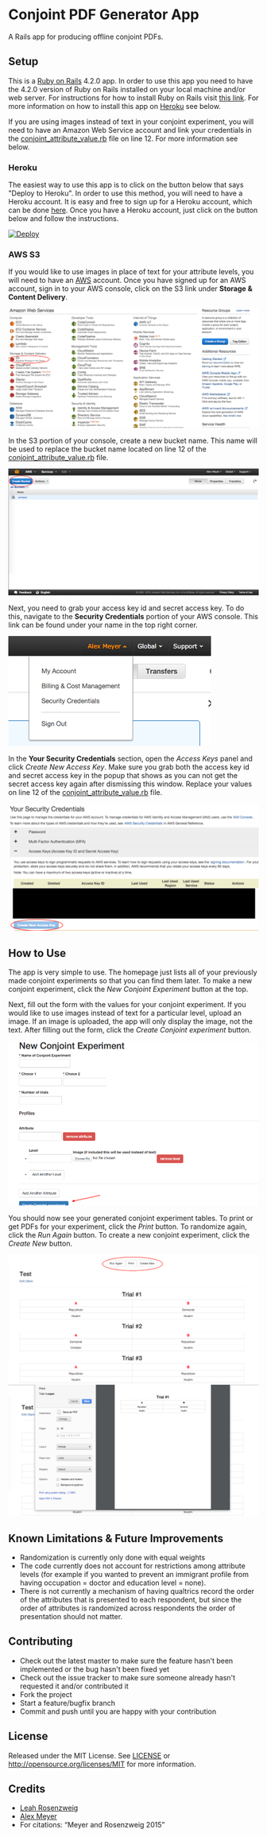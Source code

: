 # Conjoint PDF Generator App

A Rails app for producing offline conjoint PDFs.

## Setup

This is a [Ruby on Rails](http://http://rubyonrails.org/) 4.2.0 app. In order to use this app you need to have the 4.2.0 version of Ruby on Rails installed on your local machine and/or web server. For instructions for how to install Ruby on Rails visit [this link](http://installrails.com/). For more information on how to install this app on [Heroku](http://heroku.com) see below.

If you are using images instead of text in your conjoint experiment, you will need to have an Amazon Web Service account and link your credentials in the [conjoint_attribute_value.rb](app/models/conjoint_attribute_value.rb) file on line 12. For more information see below.

### Heroku

The easiest way to use this app is to click on the button below that says "Deploy to Heroku". In order to use this method, you will need to have a Heroku account. It is easy and free to sign up for a Heroku account, which can be done [here](https://signup.heroku.com/?c=70130000001x9jFAAQ). Once you have a Heroku account, just click on the button below and follow the instructions.

[![Deploy](https://www.herokucdn.com/deploy/button.svg)](https://heroku.com/deploy)

### AWS S3

If you would like to use images in place of text for your attribute levels, you will need to have an [AWS](http://aws.amazon.com) account. Once you have signed up for an AWS account, sign in to your AWS console, click on the S3 link under **Storage & Content Delivery**. 

![AWS S3](public/screenshots/aws_s3.png)

In the S3 portion of your console, create a new bucket name. This name will be used to replace the bucket name located on line 12 of the [conjoint_attribute_value.rb](app/models/conjoint_attribute_value.rb) file.

![AWS bucket name](public/screenshots/create_bucket.png)

Next, you need to grab your access key id and secret access key. To do this, navigate to the **Security Credentials** portion of your AWS console. This link can be found under your name in the top right corner.

![AWS security menu](public/screenshots/security_menu.png)

In the **Your Security Credentials** section, open the *Access Keys* panel and click *Create New Access Key*. Make sure you grab both the access key id and secret access key in the popup that shows as you can not get the secret access key again after dismissing this window. Replace your values on line 12 of the [conjoint_attribute_value.rb](app/models/conjoint_attribute_value.rb) file.

![AWS security credentials](public/screenshots/security_credentials.png)

## How to Use

The app is very simple to use. The homepage just lists all of your previously made conjoint experiments so that you can find them later. To make a new conjoint experiment, click the *New Conjoint Experiment* button at the top.

Next, fill out the form with the values for your conjoint experiment. If you would like to use images instead of text for a particular level, upload an image. If an image is uploaded, the app will only display the image, not the text. After filling out the form, click the *Create Conjoint experiment* button.

![create experiment](public/screenshots/create_experiment.png)

You should now see your generated conjoint experiment tables. To print or get PDFs for your experiment, click the *Print* button. To randomize again, click the *Run Again* button. To create a new conjoint experiment, click the *Create New* button.

![show result](public/screenshots/show_result.png)
![print](public/screenshots/print.png)

## Known Limitations & Future Improvements

* Randomization is currently only done with equal weights
* The code currently does not account for restrictions among attribute levels (for example if you wanted to prevent an immigrant profile from having occupation = doctor and education level = none).
* There is not currently a mechanism of having qualtrics record the order of the attributes that is presented to each respondent, but since the order of attributes is randomized across respondents the order of presentation should not matter.

## Contributing

* Check out the latest master to make sure the feature hasn't been implemented or the bug hasn't been fixed yet
* Check out the issue tracker to make sure someone already hasn't requested it and/or contributed it
* Fork the project
* Start a feature/bugfix branch
* Commit and push until you are happy with your contribution

## License

Released under the MIT License. See [LICENSE](LICENSE) or http://opensource.org/licenses/MIT for more information.

## Credits

* [Leah Rosenzweig](http://www.leahrrosenzweig.com)
* [Alex Meyer](https://twitter.com/alexcmeyer)
* For citations: “Meyer and Rosenzweig 2015”


